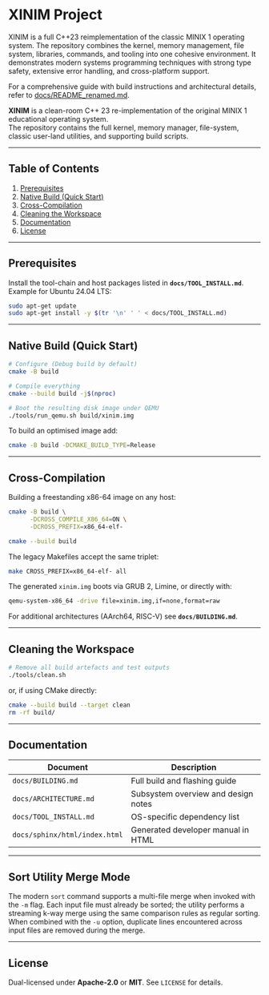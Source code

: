 # XINIM Project

XINIM is a full C++23 reimplementation of the classic MINIX 1 operating system. The repository combines the kernel, memory management, file system, libraries, commands, and tooling into one cohesive environment. It demonstrates modern systems programming techniques with strong type safety, extensive error handling, and cross-platform support.

For a comprehensive guide with build instructions and architectural details, refer to [docs/README_renamed.md](docs/README_renamed.md).

**XINIM** is a clean-room C++ 23 re-implementation of the original MINIX 1 educational operating system.  
The repository contains the full kernel, memory manager, file-system, classic user-land utilities, and supporting build scripts.

---

## Table of Contents

1. [Prerequisites](#prerequisites)  
2. [Native Build (Quick Start)](#native-build-quick-start)  
3. [Cross-Compilation](#cross-compilation)  
4. [Cleaning the Workspace](#cleaning-the-workspace)  
5. [Documentation](#documentation)  
6. [License](#license)

---

## Prerequisites

Install the tool-chain and host packages listed in **`docs/TOOL_INSTALL.md`**.  
Example for Ubuntu 24.04 LTS:

```bash
sudo apt-get update
sudo apt-get install -y $(tr '\n' ' ' < docs/TOOL_INSTALL.md)
````

---

## Native Build (Quick Start)

```bash
# Configure (Debug build by default)
cmake -B build

# Compile everything
cmake --build build -j$(nproc)

# Boot the resulting disk image under QEMU
./tools/run_qemu.sh build/xinim.img
```

To build an optimised image add:

```bash
cmake -B build -DCMAKE_BUILD_TYPE=Release
```

---

## Cross-Compilation

Building a freestanding x86-64 image on any host:

```bash
cmake -B build \
      -DCROSS_COMPILE_X86_64=ON \
      -DCROSS_PREFIX=x86_64-elf-

cmake --build build
```

The legacy Makefiles accept the same triplet:

```bash
make CROSS_PREFIX=x86_64-elf- all
```

The generated `xinim.img` boots via GRUB 2, Limine, or directly with:

```bash
qemu-system-x86_64 -drive file=xinim.img,if=none,format=raw
```

For additional architectures (AArch64, RISC-V) see **`docs/BUILDING.md`**.

---

## Cleaning the Workspace

```bash
# Remove all build artefacts and test outputs
./tools/clean.sh
```

or, if using CMake directly:

```bash
cmake --build build --target clean
rm -rf build/
```

---

## Documentation

| Document                      | Description                         |
| ----------------------------- | ----------------------------------- |
| `docs/BUILDING.md`            | Full build and flashing guide       |
| `docs/ARCHITECTURE.md`        | Subsystem overview and design notes |
| `docs/TOOL_INSTALL.md`        | OS-specific dependency list         |
| `docs/sphinx/html/index.html` | Generated developer manual in HTML  |

---

## Sort Utility Merge Mode

The modern `sort` command supports a multi-file merge when invoked with the
`-m` flag. Each input file must already be sorted; the utility performs a
streaming k-way merge using the same comparison rules as regular sorting.  When
combined with the `-u` option, duplicate lines encountered across input files
are removed during the merge.

---

## License

Dual-licensed under **Apache-2.0** or **MIT**.  See `LICENSE` for details.

```
```
